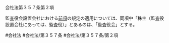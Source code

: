会社法第３５７条第２項

監査役会設置会社における[前項](会社法＿＿＿＿第３５７条第１項)の規定の適用については、同項中「株主（監査役設置会社にあっては、監査役）」とあるのは、「監査役会」とする。

#会社法
#会社法/第３５７条
#会社法/第３５７条/第２項
